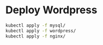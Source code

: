 # Deploy Wordpress

```bash
kubectl apply -f mysql/
kubectl apply -f wordpress/
kubectl apply -f nginx/
```
